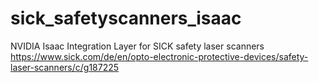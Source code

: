 # sick_safetyscanners_isaac
NVIDIA Isaac Integration Layer for SICK safety laser scanners https://www.sick.com/de/en/opto-electronic-protective-devices/safety-laser-scanners/c/g187225

